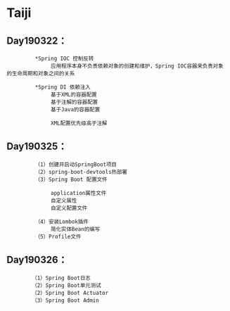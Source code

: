 # Taiji
## Day190322：
             *Spring IOC 控制反转
                  应用程序本身不负责依赖对象的创建和维护，Spring IOC容器来负责对象的生命周期和对象之间的关系
                  
             *Spring DI 依赖注入
                  基于XML的容器配置
                  基于注解的容器配置
                  基于Java的容器配置
                  
                  XML配置优先级高于注解
## Day190325：
             （1）创建并启动SpringBoot项目
             （2）spring-boot-devtools热部署
             （3）Spring Boot 配置文件  
             
                  application属性文件
                  自定义属性
                  自定义配置文件
                  
             （4）安装Lombok插件
                  简化实体Bean的编写
             （5）Profile文件
## Day190326：
            （1）Spring Boot日志 
            （2）Spring Boot单元测试
            （2）Spring Boot Actuator
            （3）Spring Boot Admin
